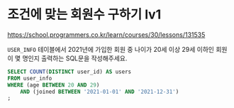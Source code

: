 # 조건에 맞는 회원수 구하기 lv1
https://school.programmers.co.kr/learn/courses/30/lessons/131535

`USER_INFO` 테이블에서 2021년에 가입한 회원 중 나이가 20세 이상 29세 이하인 회원이 몇 명인지 출력하는 SQL문을 작성해주세요.

```sql
SELECT COUNT(DISTINCT user_id) AS users
FROM user_info
WHERE (age BETWEEN 20 AND 29) 
	AND (joined BETWEEN '2021-01-01' AND '2021-12-31')
;
```
